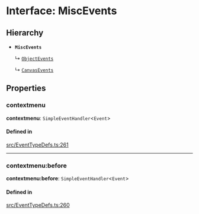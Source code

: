 # Interface: MiscEvents

## Hierarchy

- **`MiscEvents`**

  ↳ [`ObjectEvents`](/apidocs/interfaces/ObjectEvents.md)

  ↳ [`CanvasEvents`](/apidocs/interfaces/CanvasEvents.md)

## Properties

### contextmenu

 **contextmenu**: `SimpleEventHandler`\<`Event`\>

#### Defined in

[src/EventTypeDefs.ts:261](https://github.com/fabricjs/fabric.js/blob/078809453/src/EventTypeDefs.ts#L261)

___

### contextmenu:before

 **contextmenu:before**: `SimpleEventHandler`\<`Event`\>

#### Defined in

[src/EventTypeDefs.ts:260](https://github.com/fabricjs/fabric.js/blob/078809453/src/EventTypeDefs.ts#L260)
